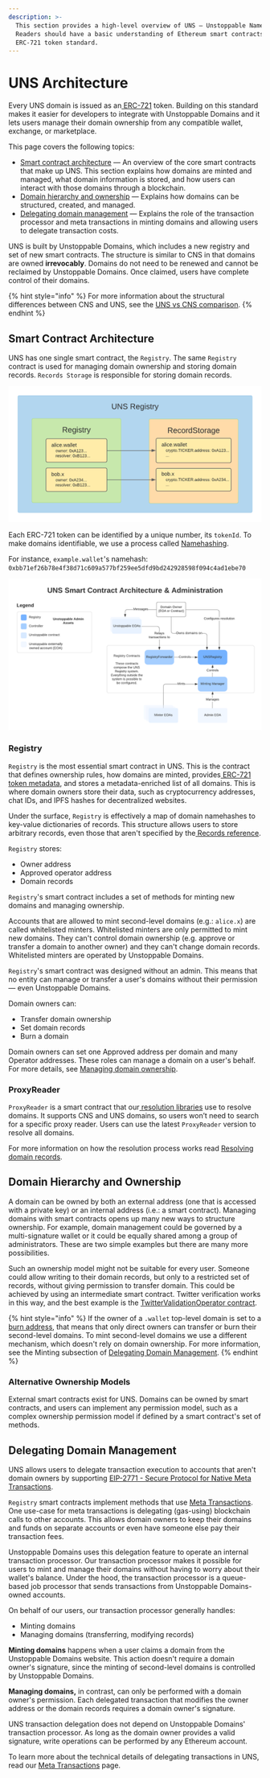 ```yaml
---
description: >-
  This section provides a high-level overview of UNS — Unstoppable Name Service.
  Readers should have a basic understanding of Ethereum smart contracts and the
  ERC-721 token standard.
---
```


# UNS Architecture

Every UNS domain is issued as an[ ERC-721](https://eips.ethereum.org/EIPS/eip-721) token. Building on this standard makes it easier for developers to integrate with Unstoppable Domains and it lets users manage their domain ownership from any compatible wallet, exchange, or marketplace.

This page covers the following topics:

* ​[Smart contract architecture](./#smart-contract-architecture) — An overview of the core smart contracts that make up UNS. This section explains how domains are minted and managed, what domain information is stored, and how users can interact with those domains through a blockchain.
* ​[Domain hierarchy and ownership](./#domain-hierarchy-and-ownership) — Explains how domains can be structured, created, and managed.
* ​[Delegating domain management](./#delegating-domain-management) — Explains the role of the transaction processor and meta transactions in minting domains and allowing users to delegate transaction costs.

UNS is built by Unstoppable Domains, which includes a new registry and set of new smart contracts. The structure is similar to CNS in that domains are owned **irrevocably**. Domains do not need to be renewed and cannot be reclaimed by Unstoppable Domains. Once claimed, users have complete control of their domains.

{% hint style="info" %}
For more information about the structural differences between CNS and UNS, see the [UNS vs CNS comparison](../uns-vs-cns-comparison.md).
{% endhint %}

## Smart Contract Architecture

UNS has one single smart contract, the `Registry`. The same `Registry` contract is used for managing domain ownership and storing domain records. `Records Storage` is responsible for storing domain records.

![Registry and RecordStorage interaction](../../.gitbook/assets/uns-architecture.png)

Each ERC-721 token can be identified by a unique number, its `tokenId`. To make domains identifiable, we use a process called [Namehashing](../namehashing.md).

 For instance, `example.wallet`'s namehash: `0xbb71ef26b78e4f38d71c609a577bf259ee5dfd9bd242928598f094c4ad1ebe70`

![Big picture overview of UNS Smart Contract Architecture](../../.gitbook/assets/uns-smart-contract-architecture.png)

### Registry

`Registry` is the most essential smart contract in UNS. This is the contract that defines ownership rules, how domains are minted, provides[ ERC-721 token metadata](https://docs.openzeppelin.com/contracts/2.x/api/token/erc721#IERC721Metadata), and stores a metadata-enriched list of all domains. This is where domain owners store their data, such as cryptocurrency addresses, chat IDs, and IPFS hashes for decentralized websites.

Under the surface, `Registry` is effectively a map of domain namehashes to key-value dictionaries of records. This structure allows users to store arbitrary records, even those that aren't specified by the[ Records reference](https://docs.unstoppabledomains.com/domain-registry-essentials/records-reference).

`Registry` stores:

* Owner address
* Approved operator address
* Domain records

`Registry`'s smart contract includes a set of methods for minting new domains and managing ownership.

Accounts that are allowed to mint second-level domains \(e.g.: `alice.x`\) are called whitelisted minters. Whitelisted minters are only permitted to mint new domains. They can't control domain ownership \(e.g. approve or transfer a domain to another owner\) and they can't change domain records. Whitelisted minters are operated by Unstoppable Domains.

`Registry`'s smart contract was designed without an admin. This means that no entity can manage or transfer a user's domains without their permission — even Unstoppable Domains.

Domain owners can:

* Transfer domain ownership
* Set domain records
* Burn a domain

Domain owners can set one Approved address per domain and many Operator addresses. These roles can manage a domain on a user's behalf. For more details, see [Managing domain ownership](../../allow-my-users-to-manage-existing-domains/managing-domain-ownership/).

### ProxyReader

`ProxyReader` is a smart contract that our[ resolution libraries](https://github.com/unstoppabledomains?q=resolution) use to resolve domains. It supports CNS and UNS domains, so users won’t need to search for a specific proxy reader. Users can use the latest `ProxyReader` version to resolve all domains.

For more information on how the resolution process works read [Resolving domain records](../resolving-domain-records.md).

## Domain Hierarchy and Ownership

A domain can be owned by both an external address \(one that is accessed with a private key\) or an internal address \(i.e.: a smart contract\). Managing domains with smart contracts opens up many new ways to structure ownership. For example, domain management could be governed by a multi-signature wallet or it could be equally shared among a group of administrators. These are two simple examples but there are many more possibilities.

Such an ownership model might not be suitable for every user. Someone could allow writing to their domain records, but only to a restricted set of records, without giving permission to transfer domain. This could be achieved by using an intermediate smart contract. Twitter verification works in this way, and the best example is the [TwitterValidationOperator contract](https://github.com/unstoppabledomains/uns/blob/main/contracts/operators/TwitterValidationOperator.sol).

{% hint style="info" %}
If the owner of a `.wallet` top-level domain is set to a[ burn address](https://etherscan.io/address/0x000000000000000000000000000000000000dEaD), that means that only direct owners can transfer or burn their second-level domains. To mint second-level domains we use a different mechanism, which doesn't rely on domain ownership. For more information, see the Minting  subsection of [Delegating Domain Management](./#delegating-domain-management).
{% endhint %}

### Alternative Ownership Models

External smart contracts exist for UNS. Domains can be owned by smart contracts, and users can implement any permission model, such as a complex ownership permission model if defined by a smart contract's set of methods.

## Delegating Domain Management

UNS allows users to delegate transaction execution to accounts that aren't domain owners by supporting [EIP-2771 - Secure Protocol for Native Meta Transactions](https://eips.ethereum.org/EIPS/eip-2771).

`Registry` smart contracts implement methods that use [Meta Transactions](../../allow-my-users-to-manage-existing-domains/meta-transactions.md). One use-case for meta transactions is delegating \(gas-using\) blockchain calls to other accounts. This allows domain owners to keep their domains and funds on separate accounts or even have someone else pay their transaction fees.

Unstoppable Domains uses this delegation feature to operate an internal transaction processor. Our transaction processor makes it possible for users to mint and manage their domains without having to worry about their wallet's balance. Under the hood, the transaction processor is a queue-based job processor that sends transactions from Unstoppable Domains-owned accounts.

On behalf of our users, our transaction processor generally handles:

* Minting domains
* Managing domains \(transferring, modifying records\)

**Minting domains** happens when a user claims a domain from the Unstoppable Domains website. This action doesn't require a domain owner's signature, since the minting of second-level domains is controlled by Unstoppable Domains.

**Managing domains,** in contrast, can only be performed with a domain owner's permission. Each delegated transaction that modifies the owner address or the domain records requires a domain owner's signature.

UNS transaction delegation does not depend on Unstoppable Domains' transaction processor. As long as the domain owner provides a valid signature, write operations can be performed by any Ethereum account.

To learn more about the technical details of delegating transactions in UNS, read our [Meta Transactions](../../allow-my-users-to-manage-existing-domains/meta-transactions.md) page.

